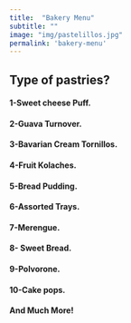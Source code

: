 ```yaml
---
title:  "Bakery Menu"
subtitle: ""
image: "img/pastelillos.jpg"
permalink: 'bakery-menu'
---
```


## Type of pastries?

#### 1-Sweet cheese Puff.

#### 2-Guava Turnover.

#### 3-Bavarian Cream Tornillos.

#### 4-Fruit Kolaches.

#### 5-Bread Pudding.

#### 6-Assorted Trays.

#### 7-Merengue.

#### 8- Sweet Bread.

#### 9-Polvorone.

#### 10-Cake pops.

#### And Much More!
